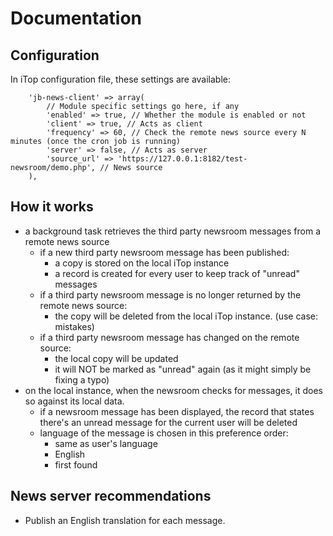 # Documentation

## Configuration


In iTop configuration file, these settings are available:

```
	'jb-news-client' => array(
		// Module specific settings go here, if any
		'enabled' => true, // Whether the module is enabled or not
		'client' => true, // Acts as client
		'frequency' => 60, // Check the remote news source every N minutes (once the cron job is running)
		'server' => false, // Acts as server
		'source_url' => 'https://127.0.0.1:8182/test-newsroom/demo.php', // News source
	),
```

## How it works

* a background task retrieves the third party newsroom messages from a remote news source
  * if a new third party newsroom message has been published:
    * a copy is stored on the local iTop instance
    * a record is created for every user to keep track of "unread" messages
  * if a third party newsroom message is no longer returned by the remote news source:
    * the copy will be deleted from the local iTop instance. (use case: mistakes)
  * if a third party newsroom message has changed on the remote source:
    * the local copy will be updated
	* it will NOT be marked as "unread" again (as it might simply be fixing a typo)
* on the local instance, when the newsroom checks for messages, it does so against its local data.
  * if a newsroom message has been displayed, the record that states there's an unread message for the current user will be deleted
  * language of the message is chosen in this preference order:
    * same as user's language
	* English
	* first found
  
## News server recommendations

* Publish an English translation for each message.






